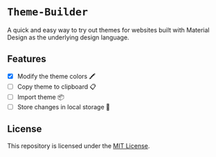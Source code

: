 # `Theme-Builder`

A quick and easy way to try out themes for websites built with Material Design as the underlying design language.

## Features

- [x] Modify the theme colors 🖍️
- [ ] Copy theme to clipboard 📋
- [ ] Import theme 📦
- [ ] Store changes in local storage 💾

## License

This repository is licensed under the [MIT License](LICENSE).
